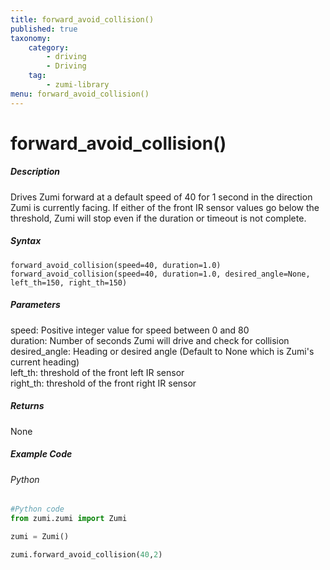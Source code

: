 ```yaml
---
title: forward_avoid_collision()
published: true
taxonomy:
    category:
        - driving
        - Driving
    tag:
        - zumi-library
menu: forward_avoid_collision()
---
```


# forward_avoid_collision()

##### Description
Drives Zumi forward at a default speed of 40 for 1 second in the direction Zumi is currently facing.
If either of the front IR sensor values go below the threshold, Zumi will stop even if the duration or timeout is not complete.

##### Syntax
```forward_avoid_collision(speed=40, duration=1.0)```<br />
```forward_avoid_collision(speed=40, duration=1.0, desired_angle=None, left_th=150, right_th=150)```<br />

##### Parameters
speed: Positive integer value for speed between 0 and 80<br />
duration: Number of seconds Zumi will drive and check for collision<br />
desired_angle: Heading or desired angle (Default to None which is Zumi's current heading)<br />
left_th: threshold of the front left IR sensor<br />
right_th: threshold of the front right IR sensor<br />

##### Returns
None

##### Example Code
###### Python
```python
#Python code
from zumi.zumi import Zumi

zumi = Zumi()

zumi.forward_avoid_collision(40,2)

```